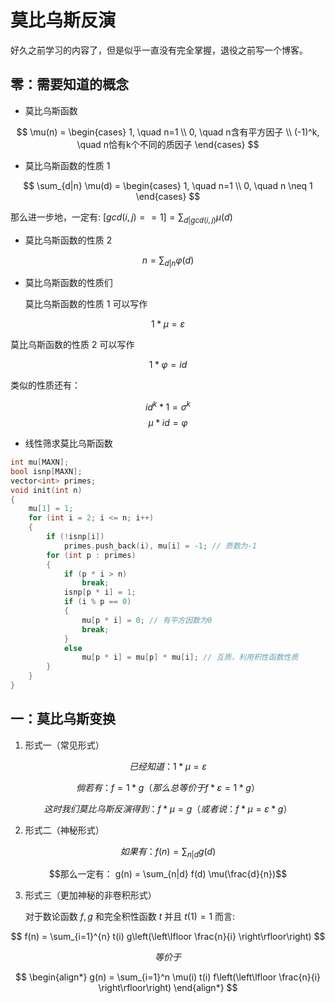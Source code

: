 # 莫比乌斯反演

好久之前学习的内容了，但是似乎一直没有完全掌握，退役之前写一个博客。

 ## 零：需要知道的概念

  - 莫比乌斯函数

$$ \mu(n) =
\begin{cases}
1, \quad n=1 \\
0, \quad n含有平方因子 \\
(-1)^k, \quad n恰有k个不同的质因子
\end{cases}
$$

  - 莫比乌斯函数的性质 1
    
$$ \sum_{d|n} \mu(d) =
\begin{cases}
1, \quad n=1 \\
0, \quad n \neq 1
\end{cases}
$$ 

那么进一步地，一定有:
 $[gcd(i,j)==1] = \sum_{d|gcd(i,j)} \mu(d)$

  -  莫比乌斯函数的性质 2

$$ n = \sum_{d|n} \varphi(d) $$

 - 莫比乌斯函数的性质们

   莫比乌斯函数的性质 $1$ 可以写作
   
$$1 * \mu = \varepsilon$$

   莫比乌斯函数的性质 $2$ 可以写作
   
$$1 * \varphi = id$$

   类似的性质还有：

$$id^k * 1 = \sigma ^ k $$
$$ \mu * id = \varphi $$

  - 线性筛求莫比乌斯函数
```cpp
int mu[MAXN];
bool isnp[MAXN];
vector<int> primes;
void init(int n)
{
    mu[1] = 1;
    for (int i = 2; i <= n; i++)
    {
        if (!isnp[i])
            primes.push_back(i), mu[i] = -1; // 质数为-1
        for (int p : primes)
        {
            if (p * i > n)
                break;
            isnp[p * i] = 1;
            if (i % p == 0)
            {
                mu[p * i] = 0; // 有平方因数为0
                break;
            }
            else
                mu[p * i] = mu[p] * mu[i]; // 互质，利用积性函数性质
        }
    }
}
```

## 一：莫比乌斯变换

1. 形式一（常见形式）

$$已经知道 ： 1* \mu = \varepsilon$$

$$倘若有： f = 1 * g （那么总等价于 f * \varepsilon = 1 * g）$$

$$这时我们莫比乌斯反演得到： f * \mu = g （或者说： f * \mu = \varepsilon * g）$$

2. 形式二（神秘形式）

$$如果有 ： f(n) = \sum_{n|d} g(d)$$

$$那么一定有： g(n) = \sum_{n|d} f(d) \mu(\frac{d}{n})$$

3. 形式三（更加神秘的非卷积形式）
   
   对于数论函数 $f,g$ 和完全积性函数 $t$ 并且 $t(1)=1$ 而言:
   
$$
f(n) = \sum_{i=1}^{n} t(i) g\left(\left\lfloor \frac{n}{i} \right\rfloor\right)
$$

$$等价于$$

$$
\begin{align*}
g(n) = \sum_{i=1}^n \mu(i) t(i) f\left(\left\lfloor \frac{n}{i} \right\rfloor\right)
\end{align*}
$$
